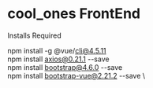 # cool_ones FrontEnd
Installs Required

npm install -g @vue/cli@4.5.11 \
npm install axios@0.21.1 --save \
npm install bootstrap@4.6.0 --save \
npm install bootstrap-vue@2.21.2 --save \
